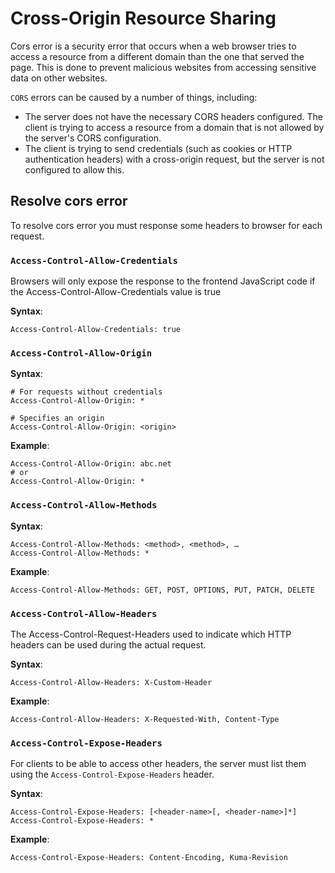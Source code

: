 # Cross-Origin Resource Sharing

 Cors error is a security error that occurs when a web browser tries to access a resource from a different domain than the one that served the page. This is done to prevent malicious websites from accessing sensitive data on other websites.

`CORS` errors can be caused by a number of things, including:

- The server does not have the necessary CORS headers configured.
The client is trying to access a resource from a domain that is not allowed by the server's CORS configuration.
- The client is trying to send credentials (such as cookies or HTTP authentication headers) with a cross-origin request, but the server is not configured to allow this.

## Resolve cors error

To resolve cors error you must response some headers to browser for each request.

### `Access-Control-Allow-Credentials`

Browsers will only expose the response to the frontend JavaScript code if the Access-Control-Allow-Credentials value is true

__Syntax__:

```http
Access-Control-Allow-Credentials: true
```

### `Access-Control-Allow-Origin`

__Syntax__:

```http
# For requests without credentials
Access-Control-Allow-Origin: *

# Specifies an origin
Access-Control-Allow-Origin: <origin>
```

__Example__:

```http
Access-Control-Allow-Origin: abc.net
# or 
Access-Control-Allow-Origin: *
```

### `Access-Control-Allow-Methods`

__Syntax__:

```http
Access-Control-Allow-Methods: <method>, <method>, …
Access-Control-Allow-Methods: *
```

__Example__:

```http
Access-Control-Allow-Methods: GET, POST, OPTIONS, PUT, PATCH, DELETE
```

### `Access-Control-Allow-Headers`

The Access-Control-Request-Headers used to indicate which HTTP headers can be used during the actual request.

__Syntax__:

```http
Access-Control-Allow-Headers: X-Custom-Header
```

__Example__:

```http
Access-Control-Allow-Headers: X-Requested-With, Content-Type
```

### `Access-Control-Expose-Headers`

For clients to be able to access other headers, the server must list them using the `Access-Control-Expose-Headers` header.

__Syntax__:

```http
Access-Control-Expose-Headers: [<header-name>[, <header-name>]*]
Access-Control-Expose-Headers: *
```

__Example__:

```http
Access-Control-Expose-Headers: Content-Encoding, Kuma-Revision
```
